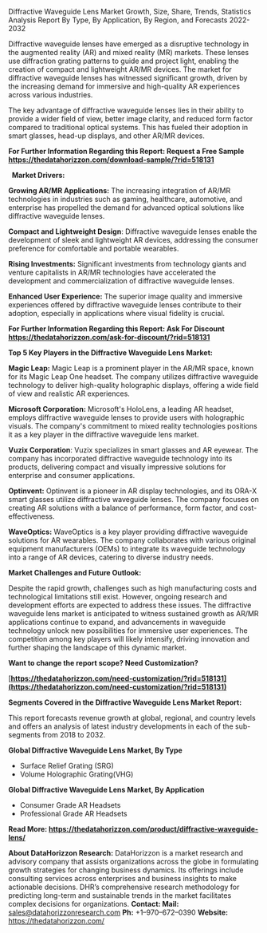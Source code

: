 ﻿Diffractive Waveguide Lens Market Growth, Size, Share, Trends, Statistics Analysis Report By Type, By Application, By Region, and Forecasts 2022-2032

Diffractive waveguide lenses have emerged as a disruptive technology in the augmented reality (AR) and mixed reality (MR) markets. These lenses use diffraction grating patterns to guide and project light, enabling the creation of compact and lightweight AR/MR devices. The market for diffractive waveguide lenses has witnessed significant growth, driven by the increasing demand for immersive and high-quality AR experiences across various industries.

The key advantage of diffractive waveguide lenses lies in their ability to provide a wider field of view, better image clarity, and reduced form factor compared to traditional optical systems. This has fueled their adoption in smart glasses, head-up displays, and other AR/MR devices.

**For Further Information Regarding this Report: Request a Free Sample <https://thedatahorizzon.com/download-sample/?rid=518131>** 

` `**Market Drivers:**

**Growing AR/MR Applications:** The increasing integration of AR/MR technologies in industries such as gaming, healthcare, automotive, and enterprise has propelled the demand for advanced optical solutions like diffractive waveguide lenses.

**Compact and Lightweight Design**: Diffractive waveguide lenses enable the development of sleek and lightweight AR devices, addressing the consumer preference for comfortable and portable wearables.

**Rising Investments:** Significant investments from technology giants and venture capitalists in AR/MR technologies have accelerated the development and commercialization of diffractive waveguide lenses.

**Enhanced User Experience:** The superior image quality and immersive experiences offered by diffractive waveguide lenses contribute to their adoption, especially in applications where visual fidelity is crucial.

**For Further Information Regarding this Report: Ask For Discount <https://thedatahorizzon.com/ask-for-discount/?rid=518131>**  

**Top 5 Key Players in the Diffractive Waveguide Lens Market:**

**Magic Leap:** Magic Leap is a prominent player in the AR/MR space, known for its Magic Leap One headset. The company utilizes diffractive waveguide technology to deliver high-quality holographic displays, offering a wide field of view and realistic AR experiences.

**Microsoft Corporation:** Microsoft's HoloLens, a leading AR headset, employs diffractive waveguide lenses to provide users with holographic visuals. The company's commitment to mixed reality technologies positions it as a key player in the diffractive waveguide lens market.

**Vuzix Corporation**: Vuzix specializes in smart glasses and AR eyewear. The company has incorporated diffractive waveguide technology into its products, delivering compact and visually impressive solutions for enterprise and consumer applications.

**Optinvent:** Optinvent is a pioneer in AR display technologies, and its ORA-X smart glasses utilize diffractive waveguide lenses. The company focuses on creating AR solutions with a balance of performance, form factor, and cost-effectiveness.

**WaveOptics:** WaveOptics is a key player providing diffractive waveguide solutions for AR wearables. The company collaborates with various original equipment manufacturers (OEMs) to integrate its waveguide technology into a range of AR devices, catering to diverse industry needs.

**Market Challenges and Future Outlook:**

Despite the rapid growth, challenges such as high manufacturing costs and technological limitations still exist. However, ongoing research and development efforts are expected to address these issues. The diffractive waveguide lens market is anticipated to witness sustained growth as AR/MR applications continue to expand, and advancements in waveguide technology unlock new possibilities for immersive user experiences. The competition among key players will likely intensify, driving innovation and further shaping the landscape of this dynamic market.

**Want to change the report scope? Need Customization?**

[**https://thedatahorizzon.com/need-customization/?rid=518131](https://thedatahorizzon.com/need-customization/?rid=518131)** 

**Segments Covered in the Diffractive Waveguide Lens Market Report:**

This report forecasts revenue growth at global, regional, and country levels and offers an analysis of latest industry developments in each of the sub-segments from 2018 to 2032.

**Global Diffractive Waveguide Lens Market, By Type**

- Surface Relief Grating (SRG)
- Volume Holographic Grating(VHG)

**Global Diffractive Waveguide Lens Market, By Application**

- Consumer Grade AR Headsets
- Professional Grade AR Headsets

**Read More: <https://thedatahorizzon.com/product/diffractive-waveguide-lens/>** 

**About DataHorizzon Research:**DataHorizzon is a market research and advisory company that assists organizations across the globe in formulating growth strategies for changing business dynamics. Its offerings include consulting services across enterprises and business insights to make actionable decisions. DHR’s comprehensive research methodology for predicting long-term and sustainable trends in the market facilitates complex decisions for organizations.**Contact:Mail:** <sales@datahorizzonresearch.com> **Ph:** +1–970–672–0390**Website:** <https://thedatahorizzon.com/> 


